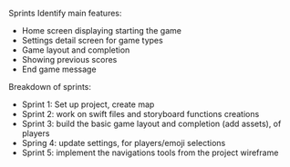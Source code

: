 Sprints
Identify main features:
- Home screen displaying starting the game
- Settings detail screen for game types
- Game layout and completion
- Showing previous scores
- End game message

Breakdown of sprints:
- Sprint 1: Set up project, create map 
- Sprint 2: work on swift files and storyboard functions creations
- Sprint 3: build the basic game layout and completion (add assets), of players
- Spring 4: update settings, for players/emoji selections
- Sprint 5: implement the navigations tools from the project wireframe
